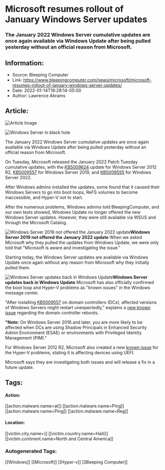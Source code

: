 # Microsoft resumes rollout of January Windows Server updates
### The January 2022 Windows Server cumulative updates are once again available via Windows Update after being pulled yesterday without an official reason from Microsoft.

## Information:
+ Source: Bleeping Computer
+ Link: https://www.bleepingcomputer.com/news/microsoft/microsoft-resumes-rollout-of-january-windows-server-updates/
+ Date: 2022-01-14T16:28:14-05:00
+ Author: Lawrence Abrams


## Article:
![Article Image](https://www.bleepstatic.com/content/hl-images/2022/01/14/windows-server-black-hole.jpg)

![Windows Server in black hole](https://www.bleepstatic.com/content/hl-images/2022/01/14/windows-server-black-hole.jpg)


The January 2022 Windows Server cumulative updates are once again available via Windows Update after being pulled yesterday without an official reason from Microsoft.


On Tuesday, Microsoft released the January 2022 Patch Tuesday cumulative updates, with the [KB5009624](https://support.microsoft.com/en-us/topic/january-11-2022-kb5009624-monthly-rollup-23f4910b-6bdd-475c-bb4d-c0e961aff0bc) update for Windows Server 2012 R2, [KB5009557](https://support.microsoft.com/en-us/topic/january-11-2022-kb5009557-os-build-17763-2452-c3ee4073-1e7f-488b-86c9-d050672437ae) for Windows Server 2019, and [KB5009555](https://support.microsoft.com/en-us/topic/january-11-2022-kb5009555-os-build-20348-469-e3fb2b38-3506-4dc9-8216-5d3546a6d2a4) for Windows Server 2022.


After Windows admins installed the updates, some found that it caused their Windows Servers to go into boot loops, ReFS volumes to become inaccessible, and Hyper-V not to start.


After the numerous problems, Windows admins told BleepingComputer, and our own tests showed, Windows Update no longer offered the new Windows Server updates. However, they were still available via WSUS and through the Microsoft Catalog.



![Windows Server 2019 not offered the January 2022 update](https://www.bleepstatic.com/images/news/Microsoft/windows-server/january-2022-cu-pulled/windows-server-update-pulled.jpg)**Windows Server 2019 not offered the January 2022 update**
When we asked Microsoft why they pulled the updates from Windows Update, we were only told that "Microsoft is aware and investigating the issue."


Starting today, the Windows Server updates are available via Windows Update once again without any reason from Microsoft why they initially pulled them.



![Windows Server updates back in Windows Update](https://www.bleepstatic.com/images/news/Microsoft/windows-server/january-2022-cu-pulled/windows-server-update-back.jpg)**Windows Server updates back in Windows Update**
Microsoft has also officially confirmed the boot loop and Hyper-V problems as "known issues" in the Windows message center.


"After installing [KB5009557](https://support.microsoft.com/help/5009557) on domain controllers (DCs), affected versions of Windows Servers might restart unexpectedly," explains a [new known issue](https://docs.microsoft.com/en-us/windows/release-health/status-windows-10-1809-and-windows-server-2019#2775msgdesc) regarding the domain controller reboots.


**"Note:** On Windows Server 2016 and later, you are more likely to be affected when DCs are using Shadow Principals in Enhanced Security Admin Environment (ESAE) or environments with Privileged Identity Management (PIM)."


For Windows Server 2012 R2, Microsoft also created a new [known issue](http://docs.microsoft.com/en-us/windows/release-health/status-windows-server-2012#2776msgdesc) for the Hyper-V problems, stating it is affecting devices using UEFI.


Microsoft says they are investigating both issues and will release a fix in a future update.





## Tags:

#### Action:
[[action.malware.name=at]] [[action.malware.name=Ping]] [[action.malware.name=Ping]] [[action.malware.name=Reg]]

#### Location:
[[victim.city.name=]] [[victim.country.name=Haiti]] [[victim.continent.name=North and Central America]]

### Autogenerated Tags:
[[Windows]] [[Microsoft]] [[Hyper-v]] [[Bleeping Computer]]

